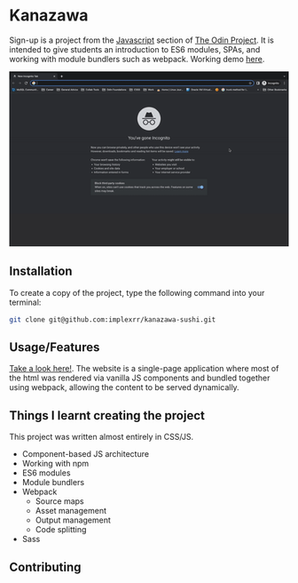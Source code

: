 # Kanazawa

Sign-up is a project from the [Javascript](https://www.theodinproject.com/paths/full-stack-javascript/courses/javascript) section of [The Odin Project](https://www.theodinproject.com). It is intended to give students an introduction to ES6 modules, SPAs, and working with module bundlers such as webpack. Working demo [here](https://implexrr.github.io/kanazawa-sushi/).

![](./kanazawa-demo.gif)

## Installation

To create a copy of the project, type the following command into your terminal:

```bash
git clone git@github.com:implexrr/kanazawa-sushi.git
```

## Usage/Features
[Take a look here!](https://implexrr.github.io/kanazawa-sushi/). The website is a single-page application where most of the html was rendered via vanilla JS components and bundled together using webpack, allowing the content to be served dynamically.


## Things I learnt creating the project
This project was written almost entirely in CSS/JS.
- Component-based JS architecture
- Working with npm
- ES6 modules
- Module bundlers
- Webpack
  - Source maps
  - Asset management
  - Output management
  - Code splitting
- Sass

## Contributing